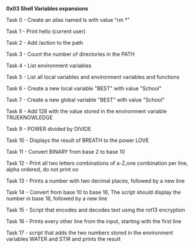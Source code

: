 **0x03 Shell Variables expansions**


Task 0 - Create an alias named ls with value "rm *"

Task 1 - Print hello (current user)

Task 2 - Add /action to the path

Task 3 - Count the number of directories in the PATH

Task 4 - List environment variables

Task 5 - List all local variables and environment variables and functions

Task 6 - Create a new local variable "BEST" with value "School"

Task 7 - Create a new global variable "BEST" with value "School"

Task 8 - Add 128 with the value stored in the environment variable TRUEKNOWLEDGE

Task 9 - POWER divided by DIVIDE

Task 10 - Displays the result of BREATH to the power LOVE

Task 11 - Convert BINARY from base 2 to base 10

Task 12 - Print all two letters combinations of a-Z,one combination per line, alpha ordered, do not print oo

Task 13 - Prints a number with two decimal places, followed by a new line

Task 14 - Convert from base 10 to base 16, The script should display the number in base 16, followed by a new line

Task 15 - Script that encodes and decodes text using the rot13 encryption

Task 16 - Prints every other line from the input, starting with the first line

Task 17 - script that adds the two numbers stored in the environment variables WATER and STIR and prints the result
